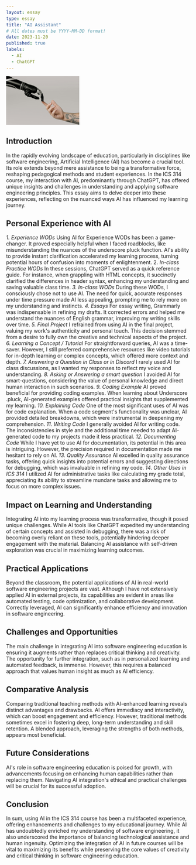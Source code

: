```yaml
---
layout: essay
type: essay
title: "AI Assistant"
# All dates must be YYYY-MM-DD format!
date: 2023-11-20
published: true
labels:
  - AI
  - ChatGPT
---
```


<img width="200px" class="rounded float-start pe-4" src="../img/AI.jpg">

## Introduction
  In the rapidly evolving landscape of education, particularly in disciplines like software engineering, Artificial Intelligence (AI) has become a crucial tool. Its role extends beyond mere assistance to being a transformative force, reshaping pedagogical methods and student experiences. In the ICS 314 course, my interaction with AI, predominantly through ChatGPT, has offered unique insights and challenges in understanding and applying software engineering principles. This essay aims to delve deeper into these experiences, reflecting on the nuanced ways AI has influenced my learning journey.


## Personal Experience with AI
*1. Experience WODs*
  Using AI for Experience WODs has been a game-changer. It proved especially helpful when I faced roadblocks, like misunderstanding the nuances of the underscore pluck function. AI's ability to provide instant clarification accelerated my learning process, turning potential hours of confusion into moments of enlightenment.
2. *In-class Practice WODs*
  In these sessions, ChatGPT served as a quick reference guide. For instance, when grappling with HTML concepts, it succinctly clarified the differences in header syntax, enhancing my understanding and saving valuable class time.
*3. In-class WODs*
  During these WODs, I consciously chose not to use AI. The need for quick, accurate responses under time pressure made AI less appealing, prompting me to rely more on my understanding and instincts.
*4. Essays*
  For essay writing, Grammarly was indispensable in refining my drafts. It corrected errors and helped me understand the nuances of English grammar, improving my writing skills over time.
*5. Final Project*
  I refrained from using AI in the final project, valuing my work's authenticity and personal touch. This decision stemmed from a desire to fully own the creative and technical aspects of the project.
*6. Learning a Concept / Tutorial*
  For straightforward queries, AI was a time-saver. However, I still preferred comprehensive resources like video tutorials for in-depth learning or complex concepts, which offered more context and depth.
*7. Answering a Question in Class or in Discord*
  I rarely used AI for class discussions, as I wanted my responses to reflect my voice and understanding.
*8. Asking or Answering a smart question*
  I avoided AI for smart-questions, considering the value of personal knowledge and direct human interaction in such scenarios.
*9. Coding Example*
  AI proved beneficial for providing coding examples. When learning about Underscore .pluck, AI-generated examples offered practical insights that supplemented my learning.
*10. Explaining Code*
  One of the most significant uses of AI was for code explanation. When a code segment's functionality was unclear, AI provided detailed breakdowns, which were instrumental in deepening my comprehension.
*11. Writing Code*
  I generally avoided AI for writing code. The inconsistencies in style and the additional time needed to adapt AI-generated code to my projects made it less practical.
*12. Documenting Code*
  While I have yet to use AI for documentation, its potential in this area is intriguing. However, the precision required in documentation made me hesitant to rely on AI.
*13. Quality Assurance*
  AI excelled in quality assurance tasks, offering quick insights into potential errors and suggesting directions for debugging, which was invaluable in refining my code.
*14. Other Uses in ICS 314*
  I utilized AI for administrative tasks like calculating my grade total, appreciating its ability to streamline mundane tasks and allowing me to focus on more complex issues.

## Impact on Learning and Understanding

  Integrating AI into my learning process was transformative, though it posed unique challenges. While AI tools like ChatGPT expedited my understanding of certain concepts and assisted in debugging, there was a risk of becoming overly reliant on these tools, potentially hindering deeper engagement with the material. Balancing AI assistance with self-driven exploration was crucial in maximizing learning outcomes.

## Practical Applications

  Beyond the classroom, the potential applications of AI in real-world software engineering projects are vast. Although I have not extensively applied AI in external projects, its capabilities are evident in areas like automated testing, code optimization, and collaborative development. Correctly leveraged, AI can significantly enhance efficiency and innovation in software engineering.

## Challenges and Opportunities

  The main challenge in integrating AI into software engineering education is ensuring it augments rather than replaces critical thinking and creativity. The opportunity for further integration, such as in personalized learning and automated feedback, is immense. However, this requires a balanced approach that values human insight as much as AI efficiency.

## Comparative Analysis

  Comparing traditional teaching methods with AI-enhanced learning reveals distinct advantages and drawbacks. AI offers immediacy and interactivity, which can boost engagement and efficiency. However, traditional methods sometimes excel in fostering deep, long-term understanding and skill retention. A blended approach, leveraging the strengths of both methods, appears most beneficial.

## Future Considerations

  AI's role in software engineering education is poised for growth, with advancements focusing on enhancing human capabilities rather than replacing them. Navigating AI integration's ethical and practical challenges will be crucial for its successful adoption.

## Conclusion

  In sum, using AI in the ICS 314 course has been a multifaceted experience, offering enhancements and challenges to my educational journey. While AI has undoubtedly enriched my understanding of software engineering, it also underscored the importance of balancing technological assistance and human ingenuity. Optimizing the integration of AI in future courses will be vital to maximizing its benefits while preserving the core values of creativity and critical thinking in software engineering education.
